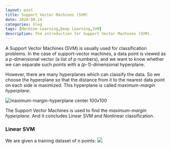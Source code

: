 ```yaml
---
layout: post
title: Support Vector Machines (SVM)
date: 2020-08-14
categories: blog
tags: [Mechine Learning,Deep Learning,SVM]
description: the introduction for Support Vector Machines (SVM).
---
```


A Support Vector Machines (SVM) is usually used for classification problems. In the case of support-vector machines, a data point is viewed as a _p_-dimensional vector (a list of _p_ numbers), and we want to know whether we can separate such points with a _(p-1)_-dimensional hyperplane.

However, there are many hyperplanes which can classify the data. So we choose the hyperplane so that the distance from it to the nearest data point on each side is maximized. This hyperplane is called _maximum-margin hyperplane_. 

![maximum-margin-hyperplane center 100x100](https://monkeylearn.com/blog/wp-content/uploads/2017/06/plot_hyperplanes_annotated.png )

The Support Vector Machines is used to find the _maximum-margin hyperplane_. And it concludes Linear SVM and Nonlinear classification.

### Linear SVM
We are given a training dataset of n points:
![](http://latex.codecogs.com/gif.latex?\(x_1,y_1\),\dots,\(x_n,y_n\))






